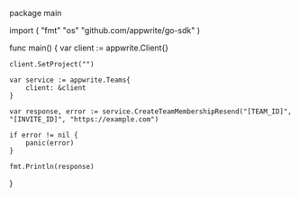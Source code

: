 package main

import (
    "fmt"
    "os"
    "github.com/appwrite/go-sdk"
)

func main() {
    var client := appwrite.Client{}

    client.SetProject("")

    var service := appwrite.Teams{
        client: &client
    }

    var response, error := service.CreateTeamMembershipResend("[TEAM_ID]", "[INVITE_ID]", "https://example.com")

    if error != nil {
        panic(error)
    }

    fmt.Println(response)
}